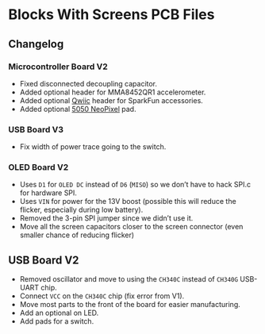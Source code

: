 # Blocks With Screens PCB Files

## Changelog

### Microcontroller Board V2

* Fixed disconnected decoupling capacitor.
* Added optional header for MMA8452QR1 accelerometer.
* Added optional [Qwiic](https://www.sparkfun.com/qwiic) header for SparkFun accessories.
* Added optional [5050 NeoPixel](https://www.adafruit.com/product/1655) pad.

### USB Board V3

* Fix width of power trace going to the switch.

### OLED Board V2

* Uses `D1` for `OLED DC` instead of `D6` (`MISO`) so we don’t have to hack SPI.c for hardware SPI.
* Uses `VIN` for power for the 13V boost (possible this will reduce the flicker, especially during low battery).
* Removed the 3-pin SPI jumper since we didn’t use it.
* Move all the screen capacitors closer to the screen connector (even smaller chance of reducing flicker)

## USB Board V2

* Removed oscillator and move to using the `CH340C` instead of `CH340G` USB-UART chip.
* Connect `VCC` on the `CH340C` chip (fix error from V1).
* Move most parts to the front of the board for easier manufacturing.
* Add an optional on LED.
* Add pads for a switch.
